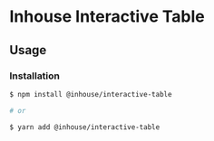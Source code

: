 # Inhouse Interactive Table

## Usage

### Installation

```bash
$ npm install @inhouse/interactive-table

# or

$ yarn add @inhouse/interactive-table
```
